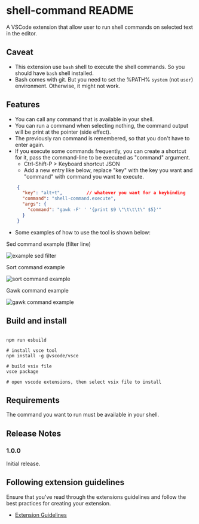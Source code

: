 # shell-command README

A VSCode extension that allow user to run shell commands on selected text in the editor.

## Caveat

- This extension use `bash` shell to execute the shell commands. So you should have `bash` shell installed.
- Bash comes with git. But you need to set the %PATH% `system` (not `user`) environment. Otherwise, it might not work.

## Features

- You can call any command that is available in your shell.
- You can run a command when selecting nothing, the command output will be print at the pointer (side effect).
- The previously ran command is remembered, so that you don't have to enter again.
- If you execute some commands frequently, you can create a shortcut for it, pass the command-line to be executed as "command" argument.
    - Ctrl-Shift-P > Keyboard shortcut JSON
    - Add a new entry like below, replace "key" with the key you want and "command" with command you want to execute.

```json
    {
      "key": "alt+t",         // whatever you want for a keybinding
      "command": "shell-command.execute",
      "args": {
        "command": "gawk -F' ' '{print $9 \"\t\t\t\" $5}'"
      }
    }
```

- Some examples of how to use the tool is shown below:

Sed command example (filter line)

![example sed filter](images/demo%20sed.gif)

Sort command example

![sort command example](images/demo%20sort.gif)

Gawk command example

![gawk command example](images/demo%20gawk.gif)

## Build and install

```shell

npm run esbuild

# install vsce tool
npm install -g @vscode/vsce

# build vsix file
vsce package

# open vscode extensions, then select vsix file to install
```

## Requirements

The command you want to run must be available in your shell.

## Release Notes

### 1.0.0

Initial release.

## Following extension guidelines

Ensure that you've read through the extensions guidelines and follow the best practices for creating your extension.

* [Extension Guidelines](https://code.visualstudio.com/api/references/extension-guidelines)
